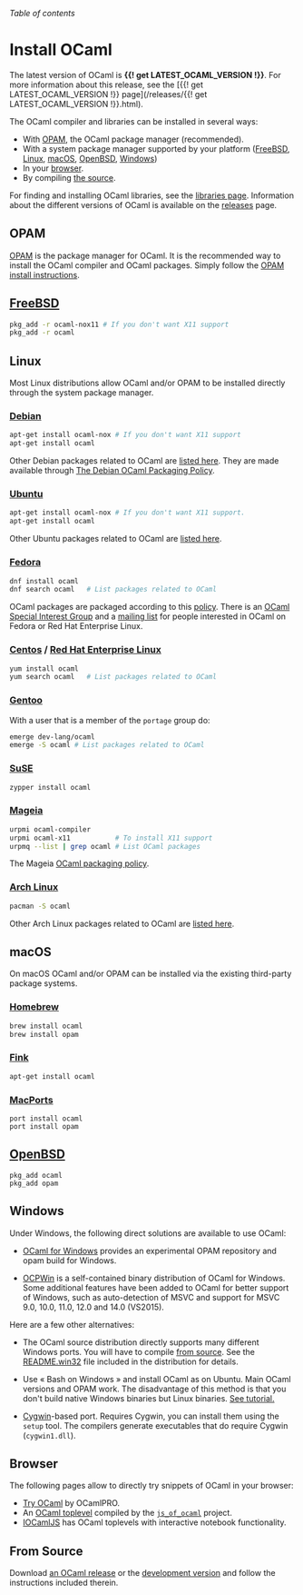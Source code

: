 <!-- ((! set title Install OCaml !)) ((! set documentation !)) -->

*Table of contents*

# Install OCaml

The latest version of OCaml is **{{! get LATEST_OCAML_VERSION !}}**.
For more information about this release, see the
[{{! get LATEST_OCAML_VERSION !}} page](/releases/{{! get LATEST_OCAML_VERSION !}}.html).

The OCaml compiler and libraries can be installed in several ways:

* With [OPAM](#OPAM), the OCaml package manager (recommended).
* With a system package manager supported by your platform
  ([FreeBSD](#FreeBSD), [Linux](#Linux), [macOS](#macOS),
   [OpenBSD](#OpenBSD), [Windows](#Windows))
* In your [browser](#Browser).
* By compiling [the source](#From-Source).

For finding and installing OCaml libraries, see the
[libraries page](/learn/libraries.html). Information about the
different versions of OCaml is available on the [releases](/releases/)
page.

## OPAM

[OPAM](https://opam.ocaml.org/) is the package manager for OCaml. It is
the recommended way to install the OCaml compiler and OCaml
packages. Simply follow the
[OPAM install instructions](https://opam.ocaml.org/doc/Install.html).

## [FreeBSD](https://www.freebsd.org/)

```bash
pkg_add -r ocaml-nox11 # If you don't want X11 support 
pkg_add -r ocaml
```

## Linux

Most Linux distributions allow OCaml and/or OPAM to be installed
directly through the system package manager.

### [Debian](http://www.debian.org/)

```bash
apt-get install ocaml-nox # If you don't want X11 support
apt-get install ocaml
```

Other Debian packages related to OCaml are
[listed here](http://packages.debian.org/search?keywords=ocaml&searchon=all&suite=testing&section=all).
They are made available through
[The Debian OCaml Packaging Policy](http://pkg-ocaml-maint.alioth.debian.org/ocaml_packaging_policy.html/index.html).

### [Ubuntu](http://www.ubuntu.com/)

```bash
apt-get install ocaml-nox # If you don't want X11 support.
apt-get install ocaml
```

Other Ubuntu packages related to OCaml are
[listed here](http://packages.ubuntu.com/search?keywords=ocaml).

### [Fedora](https://getfedora.org/)

```bash
dnf install ocaml
dnf search ocaml   # List packages related to OCaml
```

OCaml packages are packaged according to this
[policy](http://fedoraproject.org/wiki/Packaging/OCaml).
There is an
[OCaml Special Interest Group](http://fedoraproject.org/wiki/SIGs/OCaml)
and a
[mailing list](https://lists.fedoraproject.org/mailman/listinfo/Ocaml-devel)
for people interested in OCaml on Fedora or Red Hat Enterprise Linux.


### [Centos](https://www.centos.org/) / [Red Hat Enterprise Linux](http://www.redhat.com/en/technologies/linux-platforms/enterprise-linux)

```bash
yum install ocaml
yum search ocaml   # List packages related to OCaml
```

### [Gentoo](https://www.gentoo.org/)

With a user that is a member of the `portage` group do:

```bash
emerge dev-lang/ocaml
emerge -S ocaml # List packages related to OCaml
```

### [SuSE](https://www.suse.com/)

```bash
zypper install ocaml
```

### [Mageia](https://www.mageia.org/)

```bash
urpmi ocaml-compiler
urpmi ocaml-x11           # To install X11 support
urpmq --list | grep ocaml # List OCaml packages
```

The Mageia [OCaml packaging policy](https://wiki.mageia.org/en/OCaml_policy).

### [Arch Linux](http://www.archlinux.org/)

```bash
pacman -S ocaml
```

Other Arch Linux packages related to OCaml are
[listed here](https://www.archlinux.org/packages/?q=ocaml).

## macOS

On macOS OCaml and/or OPAM can be installed via the existing third-party
package systems.

### [Homebrew](http://brew.sh/)

```bash
brew install ocaml
brew install opam 
```

###  [Fink](http://fink.sourceforge.net/)

```bash
apt-get install ocaml
```

### [MacPorts](http://www.macports.org/)

```
port install ocaml
port install opam
```

## [OpenBSD](https://www.openbsd.org/)

```
pkg_add ocaml
pkg_add opam
```

## Windows

Under Windows, the following direct solutions are available to use OCaml:

* [OCaml for Windows](https://fdopen.github.io/opam-repository-mingw/)
  provides an experimental OPAM repository and opam build for Windows.

* [OCPWin](http://www.typerex.org/ocpwin.html) is a self-contained binary
  distribution of OCaml for Windows. Some additional features have
  been added to OCaml for better support of Windows, such as auto-detection
  of MSVC and support for MSVC 9.0, 10.0, 11.0, 12.0 and 14.0 (VS2015).
 
Here are a few other alternatives:

* The OCaml source distribution directly supports many different Windows
  ports. You will have to compile
  [from source](#FromSource). See the
  [README.win32](https://github.com/ocaml/ocaml/blob/trunk/README.win32.adoc)
  file included in the distribution for details.

* Use « Bash on Windows » and install OCaml as on Ubuntu. Main OCaml versions
  and OPAM work. The disadvantage of this method is that you don't build native
  Windows binaries but Linux binaries. [See tutorial.](http://themargin.io/2017/02/02/OCaml_on_win/)

* [Cygwin](http://cygwin.com/)-based port. Requires Cygwin, you can
  install them using the `setup` tool. The compilers generate executables
  that do require Cygwin (`cygwin1.dll`).

## Browser

The following pages allow to directly try snippets of
OCaml in your browser:

* [Try OCaml](https://try.ocamlpro.com/) by OCamlPRO.
* An
  [OCaml toplevel](http://ocsigen.org/js_of_ocaml/dev/files/toplevel/index.html)
  compiled by the [`js_of_ocaml`](http://ocsigen.org/js_of_ocaml/)
  project.
* [IOCamlJS](https://andrewray.github.io/iocamljs/) has OCaml toplevels
  with interactive notebook functionality.

## From Source

Download [an OCaml release](/releases/) or the
[development version](https://github.com/ocaml/ocaml) and follow the
instructions included therein.




